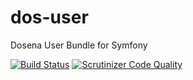 # dos-user
Dosena User Bundle for Symfony

[![Build Status](https://travis-ci.org/liverbool/dos-user-bundle.svg?branch=2.0)](https://travis-ci.org/liverbool/dos-user-bundle)
[![Scrutinizer Code Quality](https://scrutinizer-ci.com/g/liverbool/dos-user-bundle/badges/quality-score.png?b=master)](https://scrutinizer-ci.com/g/liverbool/dos-user-bundle/?branch=master)
